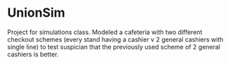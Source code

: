 # UnionSim

Project for simulations class. Modeled a cafeteria with two different checkout schemes (every stand having a cashier v 
2 general cashiers with single line) to test suspician that the previously used scheme of 2 general cashiers is better.
